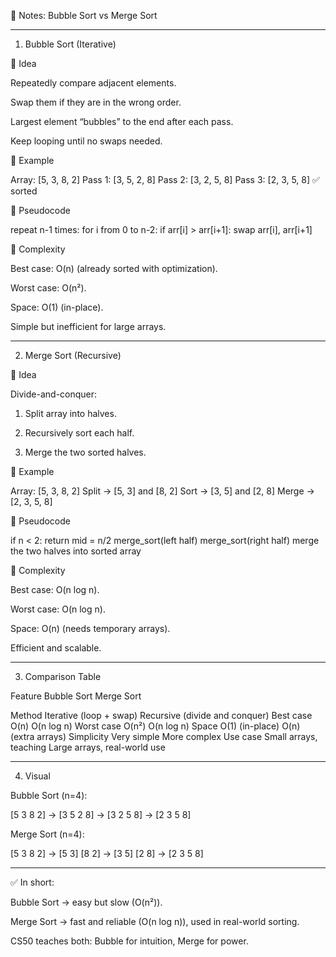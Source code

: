 📝 Notes: Bubble Sort vs Merge Sort


---

1. Bubble Sort (Iterative)

🔹 Idea

Repeatedly compare adjacent elements.

Swap them if they are in the wrong order.

Largest element “bubbles” to the end after each pass.

Keep looping until no swaps needed.


🔹 Example

Array: [5, 3, 8, 2]
Pass 1: [3, 5, 2, 8]
Pass 2: [3, 2, 5, 8]
Pass 3: [2, 3, 5, 8] ✅ sorted

🔹 Pseudocode

repeat n-1 times:
    for i from 0 to n-2:
        if arr[i] > arr[i+1]:
            swap arr[i], arr[i+1]

🔹 Complexity

Best case: O(n) (already sorted with optimization).

Worst case: O(n²).

Space: O(1) (in-place).

Simple but inefficient for large arrays.



---

2. Merge Sort (Recursive)

🔹 Idea

Divide-and-conquer:

1. Split array into halves.


2. Recursively sort each half.


3. Merge the two sorted halves.




🔹 Example

Array: [5, 3, 8, 2]
Split → [5, 3] and [8, 2]
Sort → [3, 5] and [2, 8]
Merge → [2, 3, 5, 8]

🔹 Pseudocode

if n < 2:
    return
mid = n/2
merge_sort(left half)
merge_sort(right half)
merge the two halves into sorted array

🔹 Complexity

Best case: O(n log n).

Worst case: O(n log n).

Space: O(n) (needs temporary arrays).

Efficient and scalable.



---

3. Comparison Table

Feature	Bubble Sort	Merge Sort

Method	Iterative (loop + swap)	Recursive (divide and conquer)
Best case	O(n)	O(n log n)
Worst case	O(n²)	O(n log n)
Space	O(1) (in-place)	O(n) (extra arrays)
Simplicity	Very simple	More complex
Use case	Small arrays, teaching	Large arrays, real-world use



---

4. Visual

Bubble Sort (n=4):

[5 3 8 2]
→ [3 5 2 8]
→ [3 2 5 8]
→ [2 3 5 8]

Merge Sort (n=4):

[5 3 8 2]
→ [5 3] [8 2]
→ [3 5] [2 8]
→ [2 3 5 8]


---

✅ In short:

Bubble Sort → easy but slow (O(n²)).

Merge Sort → fast and reliable (O(n log n)), used in real-world sorting.

CS50 teaches both: Bubble for intuition, Merge for power.

